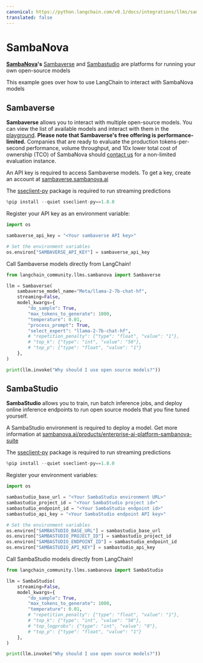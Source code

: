 ```yaml
---
canonical: https://python.langchain.com/v0.1/docs/integrations/llms/sambanova
translated: false
---
```


# SambaNova

**[SambaNova](https://sambanova.ai/)'s** [Sambaverse](https://sambaverse.sambanova.ai/) and [Sambastudio](https://sambanova.ai/technology/full-stack-ai-platform) are platforms for running your own open-source models

This example goes over how to use LangChain to interact with SambaNova models

## Sambaverse

**Sambaverse** allows you to interact with multiple open-source models. You can view the list of available models and interact with them in the [playground](https://sambaverse.sambanova.ai/playground).
 **Please note that Sambaverse's free offering is performance-limited.** Companies that are ready to evaluate the production tokens-per-second performance, volume throughput, and 10x lower total cost of ownership (TCO) of SambaNova should [contact us](https://sambaverse.sambanova.ai/contact-us) for a non-limited evaluation instance.

An API key is required to access Sambaverse models. To get a key, create an account at [sambaverse.sambanova.ai](https://sambaverse.sambanova.ai/)

The [sseclient-py](https://pypi.org/project/sseclient-py/) package is required to run streaming predictions

```python
%pip install --quiet sseclient-py==1.8.0
```

Register your API key as an environment variable:

```python
import os

sambaverse_api_key = "<Your sambaverse API key>"

# Set the environment variables
os.environ["SAMBAVERSE_API_KEY"] = sambaverse_api_key
```

Call Sambaverse models directly from LangChain!

```python
from langchain_community.llms.sambanova import Sambaverse

llm = Sambaverse(
    sambaverse_model_name="Meta/llama-2-7b-chat-hf",
    streaming=False,
    model_kwargs={
        "do_sample": True,
        "max_tokens_to_generate": 1000,
        "temperature": 0.01,
        "process_prompt": True,
        "select_expert": "llama-2-7b-chat-hf",
        # "repetition_penalty": {"type": "float", "value": "1"},
        # "top_k": {"type": "int", "value": "50"},
        # "top_p": {"type": "float", "value": "1"}
    },
)

print(llm.invoke("Why should I use open source models?"))
```

## SambaStudio

**SambaStudio** allows you to train, run batch inference jobs, and deploy online inference endpoints to run open source models that you fine tuned yourself.

A SambaStudio environment is required to deploy a model. Get more information at [sambanova.ai/products/enterprise-ai-platform-sambanova-suite](https://sambanova.ai/products/enterprise-ai-platform-sambanova-suite)

The [sseclient-py](https://pypi.org/project/sseclient-py/) package is required to run streaming predictions

```python
%pip install --quiet sseclient-py==1.8.0
```

Register your environment variables:

```python
import os

sambastudio_base_url = "<Your SambaStudio environment URL>"
sambastudio_project_id = "<Your SambaStudio project id>"
sambastudio_endpoint_id = "<Your SambaStudio endpoint id>"
sambastudio_api_key = "<Your SambaStudio endpoint API key>"

# Set the environment variables
os.environ["SAMBASTUDIO_BASE_URL"] = sambastudio_base_url
os.environ["SAMBASTUDIO_PROJECT_ID"] = sambastudio_project_id
os.environ["SAMBASTUDIO_ENDPOINT_ID"] = sambastudio_endpoint_id
os.environ["SAMBASTUDIO_API_KEY"] = sambastudio_api_key
```

Call SambaStudio models directly from LangChain!

```python
from langchain_community.llms.sambanova import SambaStudio

llm = SambaStudio(
    streaming=False,
    model_kwargs={
        "do_sample": True,
        "max_tokens_to_generate": 1000,
        "temperature": 0.01,
        # "repetition_penalty": {"type": "float", "value": "1"},
        # "top_k": {"type": "int", "value": "50"},
        # "top_logprobs": {"type": "int", "value": "0"},
        # "top_p": {"type": "float", "value": "1"}
    },
)

print(llm.invoke("Why should I use open source models?"))
```